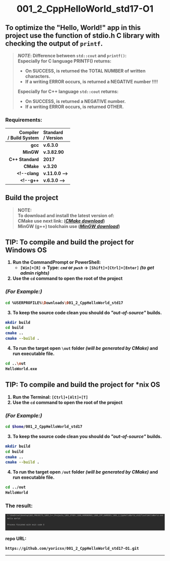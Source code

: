# <p align = center><b>001_2_CppHelloWorld_std17-O1<b></p>

## To optimize the "Hello, World!" app in this project use the function of stdio.h C library with checking the output of `printf`.

> ***NOTE***: Difference between `std::cout` and `printf()`:</br>
> Especially for C language PRINTF() returns:
>  * On SUCCESS, is returned the TOTAL NUMBER of written characters.</br>
>  * If a writing ERROR occurs, is returned a NEGATIVE number !!!!</br>
> 
> Especially for C++ language `std::cout` returns:
>  * On SUCCESS, is returned a NEGATIVE number.</br>
>  * If a writing ERROR occurs, is returned OTHER.

### Requirements:
**Compiler</br> / Build System** | **Standard</br> / Version**
--: | :--
**gcc** | v.6.3.0
**MinGW** | v.3.82.90
**C++ Standard** | 2017
**CMake** | v.3.20
<!--**clang** | v.11.0.0 --> <!--"C:\Program Files\LLVM\bin"-->
<!--**g++** | v.6.3.0 -->    <!--"C:\MinGW_Compiler_C-C++\bin"-->

<!-- ### Additional libraries
**Library** | **Version**
--: | :--
SDL2 | v.2.0.16 (stable) -->


## Build the project

> **NOTE**:</br> To download and install the latest version of:</br>
> **CMake** use next link: ([*CMake download*][cmake])</br> 
> **MinGW (g++)** toolchain use ([*MinGW download*][mingw])

## **TIP:** To compile and build the project for **Windows OS**
1. Run the **CommandPrompt** or **PowerShell**:
   * `[Win]+[R]` -> Type: *`cmd`* or *`pwsh`* -> `[Shift]+[Ctrl]+[Enter]` *(to get admin rights)*
2. Use the `cd` command to open the root of the project
### *(For Example:)*
```bash
cd %USERPROFILE%\Downloads\001_2_CppHelloWorld_std17
```
3. To keep the source code clean you should do *"out-of-source"* builds.

```bash
mkdir build
cd build
cmake ..
cmake --build .
```
4. To run the target open `\out` folder *(will be generated by CMake)* and run executable file.

```bash
cd ..\out
HelloWorld.exe
```

## **TIP:** To compile and build the project for **\*nix OS**
1. Run the **Terminal**: `[Ctrl]+[Alt]+[T]`
2. Use the `cd` command to open the root of the project
### *(For Example:)*
```bash
cd $home/001_2_CppHelloWorld_std17
```
3. To keep the source code clean you should do *"out-of-source"* builds.

```bash
mkdir build
cd build
cmake ..
cmake --build .
```
4. To run the target open `/out` folder *(will be generated by CMake)* and run executable file.

```bash
cd ../out
HelloWorld
```

### The result:
![Result][result]

repo URL:
```
https://github.com/yoricsv/001_2_CppHelloWorld_std17-O1.git
```

---

<!--
* [*CMake download*][cmake]
* [*MinGW download*][mingw]
* [Result][result]
-->

[cmake]: https://cmake.org/download
[mingw]: https://www.mingw-w64.org/downloads
[result]: res/img/cpp_helloworld_check_cout.png

